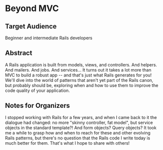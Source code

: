 # Beyond MVC

Target Audience
---------------

Beginner and intermediate Rails developers

Abstract
--------

A Rails application is built from models, views, and controllers. And helpers.
And mailers. And jobs. And services... It turns out it takes a lot more than
MVC to build a robust app -- and that's just what Rails generates for you!
We'll dive into the world of patterns that aren't yet part of the Rails canon,
but probably should be, exploring when and how to use them to improve the code
quality of your application.

Notes for Organizers
--------------------

I stopped working with Rails for a few years, and when I came back to it the
dialogue had changed: no more "skinny controller, fat model", but service
objects in the standard template?! And form objects? Query objects? It took me
a while to grasp how and when to reach for these and other evolving Rails
patterns, but there's no question that the Rails code I write today is much
better for them. That's what I hope to share with others!
